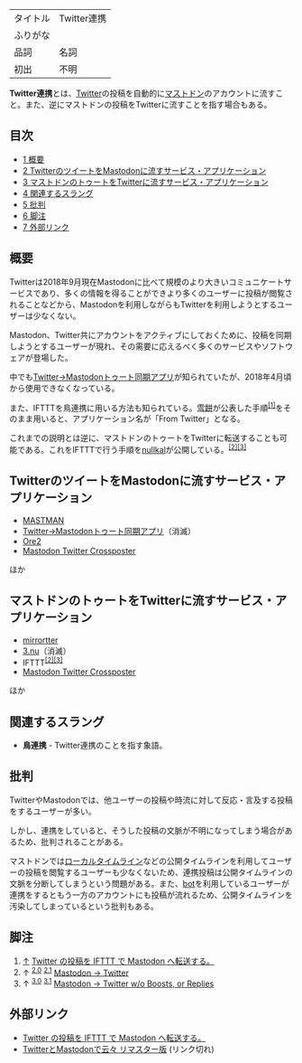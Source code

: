 <div>

|          |             |
|----------|-------------|
| タイトル | Twitter連携 |
| ふりがな |             |
| 品詞     | 名詞        |
| 初出     | 不明        |

  
**Twitter連携**とは、[Twitter](/Twitter "Twitter")の投稿を自動的に[マストドン](/Mastodon "Mastodon")のアカウントに流すこと。また、逆にマストドンの投稿をTwitterに流すことを指す場合もある。

<div>

<div lang="ja" dir="ltr">

## 目次

</div>

-   [1 概要](#.E6.A6.82.E8.A6.81)
-   [2 TwitterのツイートをMastodonに流すサービス・アプリケーション](#Twitter.E3.81.AE.E3.83.84.E3.82.A4.E3.83.BC.E3.83.88.E3.82.92Mastodon.E3.81.AB.E6.B5.81.E3.81.99.E3.82.B5.E3.83.BC.E3.83.93.E3.82.B9.E3.83.BB.E3.82.A2.E3.83.97.E3.83.AA.E3.82.B1.E3.83.BC.E3.82.B7.E3.83.A7.E3.83.B3)
-   [3 マストドンのトゥートをTwitterに流すサービス・アプリケーション](#.E3.83.9E.E3.82.B9.E3.83.88.E3.83.89.E3.83.B3.E3.81.AE.E3.83.88.E3.82.A5.E3.83.BC.E3.83.88.E3.82.92Twitter.E3.81.AB.E6.B5.81.E3.81.99.E3.82.B5.E3.83.BC.E3.83.93.E3.82.B9.E3.83.BB.E3.82.A2.E3.83.97.E3.83.AA.E3.82.B1.E3.83.BC.E3.82.B7.E3.83.A7.E3.83.B3)
-   [4 関連するスラング](#.E9.96.A2.E9.80.A3.E3.81.99.E3.82.8B.E3.82.B9.E3.83.A9.E3.83.B3.E3.82.B0)
-   [5 批判](#.E6.89.B9.E5.88.A4)
-   [6 脚注](#.E8.84.9A.E6.B3.A8)
-   [7 外部リンク](#.E5.A4.96.E9.83.A8.E3.83.AA.E3.83.B3.E3.82.AF)

</div>

## 概要

Twitterは2018年9月現在Mastodonに比べて規模のより大きいコミュニケートサービスであり、多くの情報を得ることができより多くのユーザーに投稿が閲覧されることなどから、Mastodonを利用しながらもTwitterを利用しようとするユーザーは少なくない。

Mastodon、Twitter共にアカウントをアクティブにしておくために、投稿を同期しようとするユーザーが現れ、その需要に応えるべく多くのサービスやソフトウェアが登場した。

中でも[Twitter→Mastodonトゥート同期アプリ](/Twitter%E2%86%92Mastodon%E3%83%88%E3%82%A5%E3%83%BC%E3%83%88%E5%90%8C%E6%9C%9F%E3%82%A2%E3%83%97%E3%83%AA "Twitter→Mastodonトゥート同期アプリ")が知られていたが、2018年4月頃から使用できなくなっている。

また、IFTTTを鳥連携に用いる方法も知られている。[雪餅](/%E9%9B%AA%E9%A4%85 "雪餅")が公表した手順<sup>[\[1\]](#cite_note-yukimochiifttt-1)</sup>をそのまま用いると、アプリケーション名が「From Twitter」となる。

これまでの説明とは逆に、マストドンのトゥートをTwitterに転送することも可能である。これをIFTTTで行う手順を[nullkal](/Nullkal "Nullkal")が公開している。<sup>[\[2\]](#cite_note-nullkalnormal-2)[\[3\]](#cite_note-nullkalnonbstrpl-3)</sup>

## TwitterのツイートをMastodonに流すサービス・アプリケーション

-   [MASTMAN](/MASTMAN "MASTMAN")
-   [Twitter→Mastodonトゥート同期アプリ](/Twitter%E2%86%92Mastodon%E3%83%88%E3%82%A5%E3%83%BC%E3%83%88%E5%90%8C%E6%9C%9F%E3%82%A2%E3%83%97%E3%83%AA "Twitter→Mastodonトゥート同期アプリ")（消滅）
-   [Ore2](/Ore2 "Ore2 (存在しないページ)")
-   <a href="https://crossposter.masto.donte.com.br/" rel="nofollow">Mastodon Twitter Crossposter</a>

ほか

## マストドンのトゥートをTwitterに流すサービス・アプリケーション

-   [mirrortter](/Mirrortter "Mirrortter")
-   [3.nu](/3.nu "3.nu")（消滅）
-   IFTTT<sup>[\[2\]](#cite_note-nullkalnormal-2)[\[3\]](#cite_note-nullkalnonbstrpl-3)</sup>
-   <a href="https://crossposter.masto.donte.com.br/" rel="nofollow">Mastodon Twitter Crossposter</a>

ほか

## 関連するスラング

-   **鳥連携** - Twitter連携のことを指す象語。

## 批判

TwitterやMastodonでは、他ユーザーの投稿や時流に対して反応・言及する投稿をするユーザーが多い。

しかし、連携をしていると、そうした投稿の文脈が不明になってしまう場合があるため、批判されることがある。

マストドンでは[ローカルタイムライン](/%E3%83%AD%E3%83%BC%E3%82%AB%E3%83%AB%E3%82%BF%E3%82%A4%E3%83%A0%E3%83%A9%E3%82%A4%E3%83%B3 "ローカルタイムライン")などの公開タイムラインを利用してユーザーの投稿を閲覧するユーザーも少なくないため、連携投稿は公開タイムラインの文脈を分断してしまうという問題がある。また、[bot](/Bot "Bot")を利用しているユーザーが連携をするともう一方のアカウントにも投稿が流れるため、公開タイムラインを汚染してしまっているという批判もある。

## 脚注

<div>

1.  [↑](#cite_ref-yukimochiifttt_1-0) <a href="https://qiita.com/yukimochi/items/f80a50a4486d0cb770dc" rel="nofollow">Twitter の投稿を IFTTT で Mastodon へ転送する。</a>
2.  ↑ <sup>[2.0](#cite_ref-nullkalnormal_2-0)</sup> <sup>[2.1](#cite_ref-nullkalnormal_2-1)</sup> <a href="https://ifttt.com/applets/zVRwYKr4-mastodon-twitter" rel="nofollow">Mastodon → Twitter</a>
3.  ↑ <sup>[3.0](#cite_ref-nullkalnonbstrpl_3-0)</sup> <sup>[3.1](#cite_ref-nullkalnonbstrpl_3-1)</sup> <a href="https://ifttt.com/applets/MbDvrAym-mastodon-twitter-w-o-boosts-or-replies" rel="nofollow">Mastodon → Twitter w/o Boosts, or Replies</a>

</div>

## 外部リンク

-   <a href="https://qiita.com/yukimochi/items/f80a50a4486d0cb770dc" rel="nofollow">Twitter の投稿を IFTTT で Mastodon へ転送する。</a>
-   <a href="http://yukkurisinai.hatenablog.com/entry/2017/05/12/094449" rel="nofollow">TwitterとMastodonで云々 リマスター版</a> (リンク切れ)

</div>
